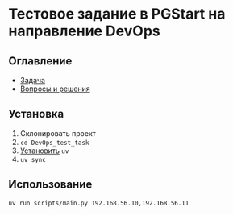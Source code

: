 # Тестовое задание в PGStart на направление DevOps

## Оглавление
- [Задача](docs/TASK.md)
- [Вопросы и решения](docs/DECISIONS.md)

## Установка 
1. Склонировать проект
2. `cd DevOps_test_task`
3. [Установить](https://docs.astral.sh/uv/getting-started/installation/) `uv` 
4. `uv sync`

## Использование
`uv run scripts/main.py 192.168.56.10,192.168.56.11`
